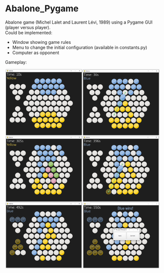 # Abalone_Pygame
Abalone game (Michel Lalet and Laurent Lévi, 1989) using a Pygame GUI (player versus player).
\
Could be implemented:
- Window showing game rules
- Menu to change the initial configuration (available in constants.py)
- Computer as opponent

Gameplay:

![Abalone_Pygame](screenshots/abalone_gameplay.png)
